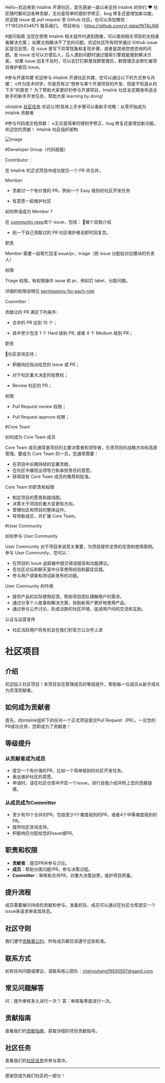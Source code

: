 Hello~欢迎来到 Intalink 开源社区，首先感谢一直以来支持 Intalink 的你们 ❤
社区随时都欢迎各种贡献，无论是简单的错别字修正、bug 修复还是增加新功能，欢迎提 issue 或 pull request 至 Github 社区，也可以添加微信：YT18526434675 联系我们。
项目地址：https://github.com/yt-data/INTALINK

#提问指南
当您在使用 Intalink 相关组件时遇到困难，可以查阅相关项目的文档查看解决方案；
如果文档解决不了您的问题，欢迎社区所有同学通过 Github issue 区提交反馈，在 issue 里写下异常现象和复现步骤，或者是其他您想咨询的问题。发 issue 也可以方便后人，后人遇到问题时通过搜索引擎就能搜到解决方案。
如果 issue 回复不及时，可以去钉钉群里找群管理员，群管理员会帮忙催项目维护者回 issue。

#参与开源共建
欢迎参与 Intalink 开源社区共建，您可以通过以下的方式参与共建：
o作为技术同学，你是否有过“想参与某个开源项目的开发、但是不知道从何下手”的感觉？ 为了帮助大家更好的参与开源项目，Intalink 社区会定期发布适合新手的新手开发任务，帮助大家 learning by doing!

oIntalink [社区任务](https://github.com/ytlmd/community/issues/1) 欢迎认领!具体上手步骤可以看新手攻略：从零开始成为 Intalink 贡献者

#参与代码或文档贡献：
o无论是简单的错别字修正、bug 修复还是增加新功能，欢迎您的贡献！
Intalink 社区组织架构

![image](https://github.com/ytlmd/INTALINK/assets/162880729/f371b48e-7b65-4333-ab4c-e0e9e43f7d8e)

#Developer Group（代码层面）

Contributor：

在 Intalink 的正式项目中成功提交一个 PR 并合并。



Member:

- 贡献过一个有价值的 PR，例如一个 Easy 级别的社区开发任务

- 有意愿一起维护社区

如何申请成为 Member ?

在 [community repo](https://github.com/ytlmd/community/issues)发个 issue，包括：
做个自我介绍

- 贴一下自己贡献过的 PR
社区维护者会即时回复您。

职责

Member 需要一起帮忙回复issue/pr，triage（把 issue 分配给对应模块的负责人）

权限

Triage 权限。有权限操作 issue 和 pr，例如打 label、分配问题。

详细的权限说明见 [permissions-for-each-role](https://docs.github.com/en/organizations/managing-user-access-to-your-organizations-repositories/managing-repository-roles/repository-roles-for-an-organization#permissions-for-each-role)



Committer：

贡献过的 PR 满足下列条件:

- 合并的 PR 达到 10 个；

- 其中至少包含 1 个 Hard 级别 PR, 或者 4 个 Medium 级别 PR；

职责

社区咨询支持；

- 积极响应指派给您的 Issue 或 PR；

- 对于社区重大决定的投票权；

- Review 社区的 PR；

权限

- Pull Request review 权限；

- Pull Request approve 权限；




#Core Team

如何成为 Core Team 成员

Core Team 成员通常是项目的主要决策者和领导者，负责项目的战略方向和高层管理。要成为 Core Team 的一员，您通常需要：

- 在项目中长期持续的显著贡献。
- 在社区中展现出领导力和承担责任的意愿。
- 获得现有 Core Team 成员的推荐和批准。

Core Team 的职责和权限

- 制定项目的愿景和路线图。
- 决策关于项目的重大变更和方向。
- 管理社区和项目的整体运作。
- 导师新成员，并扩展 Core Team。




#User Community

如何参与 User Community

User Community 对于项目来说至关重要，为项目提供宝贵的反馈和使用案例。参与 User Community，您可以：

- 在项目的 Issue 追踪器中提交错误报告和功能建议。
- 在社区论坛和聊天室中分享使用经验和最佳实践。
- 参与用户调查和测试新发布的功能。

 User Community 的作用
 
- 提供产品的实际使用反馈，帮助项目团队理解用户的需求。
- 通过分享个人故事和解决方案，协助新用户更好地使用产品。
- 通过参与公开讨论，形成活跌的社区环境，促进用户间的交流和互助。

认证与运营宣传

- 社区活跃用户将有机会在我们的官方公众号上进


# 社区项目

## 介绍

欢迎加入社区项目！本项目旨在管理成员的等级提升，帮助每一位成员从新手成长为资深贡献者。

## 如何成为贡献者

首先，向Intalink组织下的任何一个正式项目提交Pull Request（PR）。一旦您的PR成功合并，您即成为了贡献者！

## 等级提升

### 从贡献者成为成员

- 提交一个有价值的PR，比如一个简单级别的社区开发任务。
- 表达维护社区的意愿。
- 申请时，请在社区仓库中开启一个issue，进行自我介绍并附上您的贡献链接。

### 从成员成为Committer

- 至少有10个合并的PR，包括至少1个难度级别的PR，或者4个中等难度级别的PR。
- 提供社区咨询支持。
- 积极响应分配给您的Issue或PR。

## 职责和权限

- **贡献者**：提交PR并参与讨论。
- **成员**：帮助分类问题/PR，参与决策过程。
- **Committer**：审核和合并PR，对重大决策投票，维护项目质量。

## 提升流程

成员需要展示持续的贡献和参与。准备好后，成员可以通过在社区仓库提交一个issue来请求审查其状态。

## 社区守则

我们遵守[贡献者公约](https://www.contributor-covenant.org/zh-tw/)。所有成员都应该遵守这些标准。

## 联系方式

如有任何问题或建议，请联系核心团队：[chenyuheng19930507@gamil.com](1010747237@qq.com)

## 常见问题解答

问：提升审核多久进行一次？
答：审核每季度进行一次。

## 贡献指南

查看我们的[贡献指南](/CONTRIBUTING.md)，获取详细的项目贡献指导。

## 社区任务

查看我们的[社区任务](https://github.com/ytlmd/community/issues/1)并参与其中。

---

感谢您成为我们社区的一部分！
